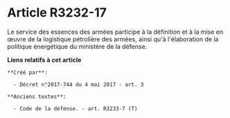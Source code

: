 # Article R3232-17

Le service des essences des armées participe à la définition et à la mise en œuvre de la logistique pétrolière des armées,
ainsi qu'à l'élaboration de la politique énergétique du ministère de la défense.

**Liens relatifs à cet article**

	**Créé par**:

	  - Décret n°2017-744 du 4 mai 2017 - art. 3

	**Anciens textes**:

	  - Code de la défense. - art. R3233-7 (T)
